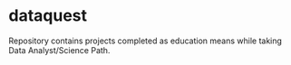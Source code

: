 # dataquest
Repository contains projects completed as education means while taking Data Analyst/Science Path.
